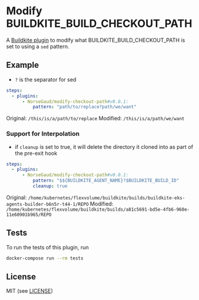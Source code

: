 # Modify BUILDKITE_BUILD_CHECKOUT_PATH

A [Buildkite plugin](https://buildkite.com/docs/agent/v3/plugins) to modify what BUILDKITE_BUILD_CHECKOUT_PATH is set to using a `sed` pattern.

## Example

- `?` is the separator for sed

```yml
steps:
  - plugins:
      - NorseGaud/modify-checkout-path#v0.0.1:
          pattern: "path/to/replace?path/we/want"
```

Original: `/this/is/a/path/to/replace`
Modified: `/this/is/a/path/we/want`

### Support for Interpolation

- if `cleanup` is set to true, it will delete the directory it cloned into as part of the pre-exit hook

```yml
steps:
  - plugins:
      - NorseGaud/modify-checkout-path#v0.0.1:
          pattern: "$${BUILDKITE_AGENT_NAME}?$BUILDKITE_BUILD_ID"
          cleanup: true
```

Original: `/home/kubernetes/flexvolume/buildkite/builds/buildkite-eks-agents-builder-b6n5r-t44-1/REPO`
Modified: `/home/kubernetes/flexvolume/buildkite/builds/a81c5691-bd5e-4fb6-960e-11e60901b965/REPO`

## Tests

To run the tests of this plugin, run
```sh
docker-compose run --rm tests
```

## License

MIT (see [LICENSE](LICENSE))
